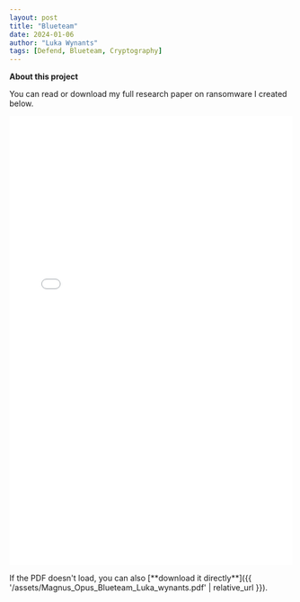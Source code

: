 ```yaml
---
layout: post
title: "Blueteam"
date: 2024-01-06
author: "Luka Wynants"
tags: [Defend, Blueteam, Cryptography]
---
```


**About this project**


You can read or download my full research paper on ransomware I created below.

<iframe 
    src="{{ '/assets/Magnus_Opus_Blueteam_Luka_wynants.pdf' | relative_url }}" 
    width="100%" 
    height="800px" 
    style="border:none;">
</iframe>

<p>
  If the PDF doesn't load, you can also [**download it directly**]({{ '/assets/Magnus_Opus_Blueteam_Luka_wynants.pdf' | relative_url }}).
</p>